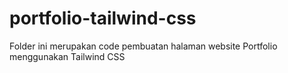 # portfolio-tailwind-css
Folder ini merupakan code pembuatan halaman website Portfolio menggunakan Tailwind CSS 
